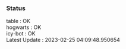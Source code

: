 ### Status


table : OK  
hogwarts : OK  
icy-bot : OK  
Latest Update : 2023-02-25 04:09:48.950654
